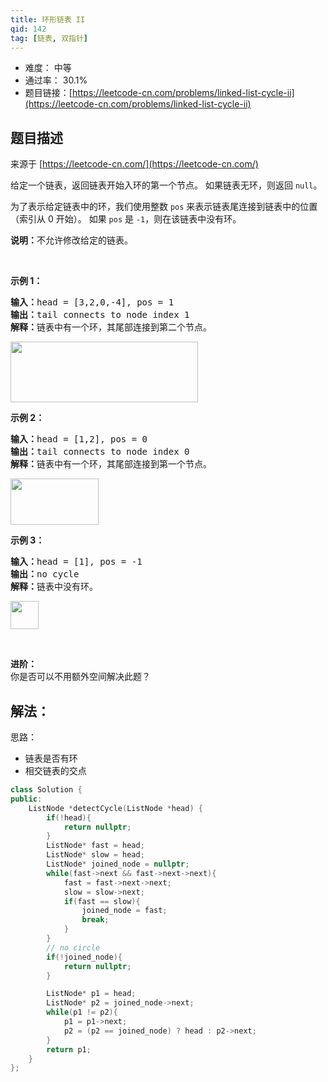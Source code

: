 ```yaml
---
title: 环形链表 II
qid: 142
tag: [链表, 双指针]
---
```


- 难度： 中等
- 通过率： 30.1%
- 题目链接：[https://leetcode-cn.com/problems/linked-list-cycle-ii](https://leetcode-cn.com/problems/linked-list-cycle-ii)


## 题目描述

来源于 [https://leetcode-cn.com/](https://leetcode-cn.com/)

<p>给定一个链表，返回链表开始入环的第一个节点。&nbsp;如果链表无环，则返回&nbsp;<code>null</code>。</p>

<p>为了表示给定链表中的环，我们使用整数 <code>pos</code> 来表示链表尾连接到链表中的位置（索引从 0 开始）。 如果 <code>pos</code> 是 <code>-1</code>，则在该链表中没有环。</p>

<p><strong>说明：</strong>不允许修改给定的链表。</p>

<p>&nbsp;</p>

<p><strong>示例 1：</strong></p>

<pre><strong>输入：</strong>head = [3,2,0,-4], pos = 1
<strong>输出：</strong>tail connects to node index 1
<strong>解释：</strong>链表中有一个环，其尾部连接到第二个节点。
</pre>

<p><img alt="" src="https://assets.leetcode-cn.com/aliyun-lc-upload/uploads/2018/12/07/circularlinkedlist.png" style="height: 97px; width: 300px;"></p>

<p><strong>示例&nbsp;2：</strong></p>

<pre><strong>输入：</strong>head = [1,2], pos = 0
<strong>输出：</strong>tail connects to node index 0
<strong>解释：</strong>链表中有一个环，其尾部连接到第一个节点。
</pre>

<p><img alt="" src="https://assets.leetcode-cn.com/aliyun-lc-upload/uploads/2018/12/07/circularlinkedlist_test2.png" style="height: 74px; width: 141px;"></p>

<p><strong>示例 3：</strong></p>

<pre><strong>输入：</strong>head = [1], pos = -1
<strong>输出：</strong>no cycle
<strong>解释：</strong>链表中没有环。
</pre>

<p><img alt="" src="https://assets.leetcode-cn.com/aliyun-lc-upload/uploads/2018/12/07/circularlinkedlist_test3.png" style="height: 45px; width: 45px;"></p>

<p>&nbsp;</p>

<p><strong>进阶：</strong><br>
你是否可以不用额外空间解决此题？</p>


## 解法：

思路：

- 链表是否有环
- 相交链表的交点

```c++
class Solution {
public:
    ListNode *detectCycle(ListNode *head) {
        if(!head){
            return nullptr;
        }
        ListNode* fast = head;
        ListNode* slow = head;
        ListNode* joined_node = nullptr;
        while(fast->next && fast->next->next){
            fast = fast->next->next;
            slow = slow->next;
            if(fast == slow){
                joined_node = fast;
                break;
            }
        }
        // no circle
        if(!joined_node){
            return nullptr;
        }

        ListNode* p1 = head;
        ListNode* p2 = joined_node->next;
        while(p1 != p2){
            p1 = p1->next;
            p2 = (p2 == joined_node) ? head : p2->next;
        }
        return p1;
    }
};
```